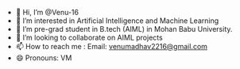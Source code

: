 - 👋 Hi, I’m @Venu-16
- 👀 I’m interested in Artificial Intelligence and Machine Learning
- 🌱 I’m pre-grad student in B.tech (AIML) in Mohan Babu University.
- 💞️ I’m looking to collaborate on AIML projects
- 📫 How to reach me : Email: venumadhav2216@gmail.com
- 😄 Pronouns: VM


<!---
Venu-16/Venu-16 is a ✨ special ✨ repository because its `README.md` (this file) appears on your GitHub profile.
You can click the Preview link to take a look at your changes.
--->

